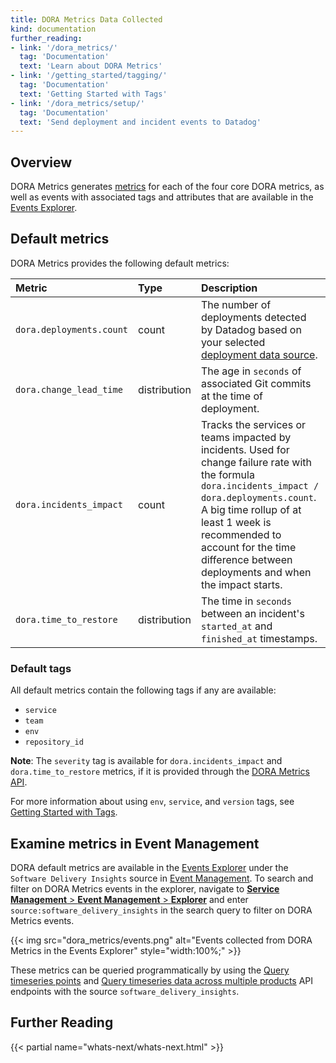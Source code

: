 ```yaml
---
title: DORA Metrics Data Collected
kind: documentation
further_reading:
- link: '/dora_metrics/'
  tag: 'Documentation'
  text: 'Learn about DORA Metrics'
- link: '/getting_started/tagging/'
  tag: 'Documentation'
  text: 'Getting Started with Tags'
- link: '/dora_metrics/setup/'
  tag: 'Documentation'
  text: 'Send deployment and incident events to Datadog'
---
```


## Overview

DORA Metrics generates [metrics][9] for each of the four core DORA metrics, as well as events with associated tags and attributes that are available in the [Events Explorer][1].

## Default metrics

DORA Metrics provides the following default metrics:

| Metric | Type | Description |
| :--- | :--- | :--- |
| `dora.deployments.count` | count | The number of deployments detected by Datadog based on your selected [deployment data source][10].
| `dora.change_lead_time` | distribution | The age in `seconds` of associated Git commits at the time of deployment.
| `dora.incidents_impact` | count | Tracks the services or teams impacted by incidents. Used for change failure rate with the formula `dora.incidents_impact / dora.deployments.count`. A big time rollup of at least 1 week is recommended to account for the time difference between deployments and when the impact starts.
| `dora.time_to_restore` | distribution | The time in `seconds` between an incident's `started_at` and `finished_at` timestamps.

### Default tags

All default metrics contain the following tags if any are available:

- `service`
- `team`
- `env`
- `repository_id`

**Note**: The `severity` tag is available for `dora.incidents_impact` and `dora.time_to_restore` metrics, if it is provided through the [DORA Metrics API][7].

For more information about using `env`, `service`, and `version` tags, see [Getting Started with Tags][6].

## Examine metrics in Event Management

DORA default metrics are available in the [Events Explorer][4] under the `Software Delivery Insights` source in [Event Management][1]. To search and filter on DORA Metrics events in the explorer, navigate to [**Service Management** > **Event Management** > **Explorer**][11] and enter `source:software_delivery_insights` in the search query to filter on DORA Metrics events.

{{< img src="dora_metrics/events.png" alt="Events collected from DORA Metrics in the Events Explorer" style="width:100%;" >}}

These metrics can be queried programmatically by using the [Query timeseries points][5] and [Query timeseries data across multiple products][6] API endpoints with the source `software_delivery_insights`.

## Further Reading

{{< partial name="whats-next/whats-next.html" >}}

[1]: /service_management/events/explorer/
[2]: /api/latest/metrics/#query-timeseries-points
[3]: /api/latest/metrics/#query-timeseries-data-across-multiple-products
[4]: /service_management/events/
[5]: https://app.datadoghq.com/event/explorer?query=source%3Asoftware_delivery_insights
[6]: /getting_started/tagging/
[7]: /api/latest/dora-metrics/
[8]: https://app.datadoghq.com/ci/dora
[9]: https://docs.datadoghq.com/metrics/
[10]: /dora_metrics/deployments/_index.md
[11]: https://app.datadoghq.com/event/explorer?query=source%3Asoftware_delivery_insights%20&cols=&messageDisplay=expanded-lg&options=&refresh_mode=sliding&sort=DESC&from_ts=1714391730343&to_ts=1714392630343&live=true